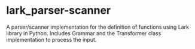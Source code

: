 # lark_parser-scanner
A parser/scanner implementation for the definition of functions using Lark library in Python. Includes Grammar and the Transformer class implementation to process the input.
